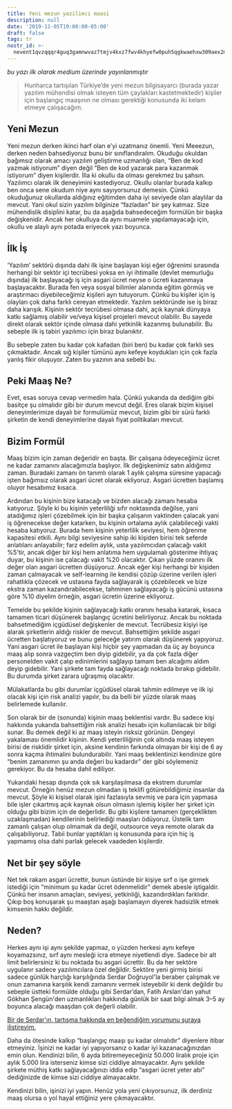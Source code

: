 ```yaml
---
title: Yeni mezun yazilimci maasi
description: null
date: '2019-11-05T19:00:00-05:00'
draft: false
tags: tr
nostr_id: >-
  nevent1qvzqqqr4guq3gamnwvaz7tmjv4kxz7fwv4khyefw0puh5qgkwaehxw309aex2mrp0yhxummnw3ezucnpdejqz9rhwden5te0wfjkccte9ejxzmt4wvhxjmcprpmhxue69uhhyetvv9ujuumwdae8gtnnda3kjctvqyxhwumn8ghj7mn0wvhxcmmvqyt8wumn8ghj7un9d3shjtnswf5k6ctv9ehx2aqppamhxue69uhkummnw3ezumt0d5q3vamnwvaz7tmjv4kxz7fwdehhxtnnda3kjctvqyd8wumn8ghj7ctjw35kxmr9wvhxcctev4erxtnwv4mhxqg7waehxw309akkcuewv94kgetwd9azuetyw5h8gu30dehhxarjqqsvgendz6n4desurt3puy949rl8a34my95y2t076cmnmqfegs4g4gqvv9c54
---
```



*_bu yazı ilk olarak medium üzerinde yayınlanmıştır_*

>Hunharca tartışılan Türkiye’de yeni mezun bilgisayarcı (burada yazar yazılım mühendisi olmak isteyen tüm çaylakları kastetmektedir) kişiler için başlangıç maaşının ne olması gerektiği konusunda iki kelam etmeye çalışacağım.
<!--more-->
## Yeni Mezun

Yeni mezun derken ikinci harf olan e’yi uzatmanız önemli. Yeni Meeezun, derken neden bahsediyoruz bunu bir sınıflandıralım.
Okuduğu okuldan bağımsız olarak amacı yazılım geliştirme uzmanlığı olan, “Ben de kod yazmak istiyorum” diyen değil “Ben de kod yazarak para kazanmak istiyorum” diyen kişilerdir. İlla ki okullu da olması gerekmez bu şahsın. Yazılımcı olarak ilk deneyimini kastediyoruz. Okullu olanlar burada kalkıp ben onca sene okudum niye aynı sayıyorsunuz demesin. Çünkü okuduğunuz okullarda aldığınız eğitimden daha iyi seviyede olan alaylılar da mevcut. Yani okul sizin yazılım bilginize “fazladan” bir şey katmaz. Size mühendislik disiplini katar, bu da aşağıda bahsedeceğim formülün bir başka değişkenidir. Ancak her okulluya da aynı muamele yapılamayacağı için, okullu ve alaylı aynı potada eriyecek yazı boyunca.

## İlk İş

‘Yazılım’ sektörü dışında dahi ilk işine başlayan kişi eğer öğrenimi sırasında herhangi bir sektör içi tecrübesi yoksa en iyi ihtimalle (devlet memurluğu dışında) ilk başlayacağı iş için asgari ücret neyse o ücreti kazanmaya başlayacaktır. Burada fen veya sosyal bilimler alanında eğitim görmüş ve araştırmacı diyebileceğimiz kişileri ayrı tutuyorum. Çünkü bu kişiler için iş olayları çok daha farklı cereyan etmektedir.
Yazılım sektöründe ise iş biraz daha karışık. Kişinin sektör tecrübesi olmasa dahi, açık kaynak dünyaya katkı sağlamış olabilir ve/veya kişisel projeleri mevcut olabilir. Bu sayede direkt olarak sektör içinde olmasa dahi yetkinlik kazanmış bulunabilir. Bu sebeple ilk iş tabiri yazılımcı için biraz bulanıktır.

Bu sebeple zaten bu kadar çok kafadan (biri ben) bu kadar çok farklı ses çıkmaktadır. Ancak sığ kişiler tümünü aynı kefeye koydukları için çok fazla yanlış fikir oluşuyor. Zaten bu yazının ana sebebi bu.

##  Peki Maaş Ne?

Evet, esas soruya cevap vermedim hala. Çünkü yukarıda da dediğim gibi basitçe şu olmalıdır gibi bir durum mevcut değil. Eres olarak bizim kişisel deneyimlerimize dayalı bir formulümüz mevcut, bizim gibi bir sürü farklı şirketin de kendi deneyimlerine dayalı fiyat politikaları mevcut.

## Bizim Formül

Maaş bizim için zaman değeridir en başta. Bir çalışana ödeyeceğimiz ücret ne kadar zamanını alacağımızla başlıyor. İlk değişkenimiz satın aldığımız zaman. Buradaki zamanı ön tanımlı olarak 1 aylık çalışma süresine yapacağı işten bağımsız olarak asgari ücret olarak ekliyoruz. Asgari ücretten başlamış oluyor hesabımız kısaca.

Ardından bu kişinin bize katacağı ve bizden alacağı zamanı hesaba katıyoruz. Şöyle ki bu kişinin yeterliliği sıfır noktasında değilse, yani atadığımız işleri çözebilmek için bir başka çalışanın vaktinden çalacak yani iş öğrenecekse değer katarken, bu kişinin ortalama aylık çalabileceği vakti hesaba katıyoruz. Burada hem kişinin yeterlilik seviyesi, hem öğrenme kapasitesi etkili. Aynı bilgi seviyesine sahip iki kişiden birisi tek seferde anlatılanı anlayabilir; farz edelim aylık, usta yazılımcıdan çalacağı vakit %5'tir, ancak diğer bir kişi hem anlatıma hem uygulamalı gösterime ihtiyaç duyar, bu kişinin ise çalacağı vakit %20 olacaktır. Çıkan yüzde oranını ilk değer olan asgari ücretten düşüyoruz. Ancak eğer kişi herhangi bir kişiden zaman çalmayacak ve self-learning ile kendisi çözüp üzerine verilen işleri rahatlıkla çözecek ve ustasına fayda sağlayarak iş çözebilecek ve bize ekstra zaman kazandırabilecekse, tahminen sağlayacağı iş gücünü ustasına göre %10 diyelim örneğin, asgari ücretin üzerine ekliyoruz.

Temelde bu şekilde kişinin sağlayacağı katkı oranını hesaba katarak, kısaca tamamen ticari düşünerek başlangıç ücretini belirliyoruz. Ancak bu noktada bahsetmediğim içgüdüsel değişkenler de mevcut. Tecrübesiz kişiyi işe alarak şirketlerin aldığı riskler de mevcut. Bahsettiğim şekilde asgari ücretten başlatıyoruz ve bunu geleceğe yatırım olarak düşünerek yapıyoruz. Yani asgari ücret ile başlayan kişi hiçbir şey yapmadan da üç ay boyunca maaş alıp sonra vazgeçtim ben diyip gidebilir, ya da çok fazla diğer personelden vakit çalıp edinimlerini sağlayıp tamam ben alcağımı aldım deyip gidebilir. Yani şirkete tam fayda sağlayacağı noktada bırakıp gidebilir. Bu durumda şirket zarara uğraşmış olacaktır.

Mülakatlarda bu gibi durumlar içgüdüsel olarak tahmin edilmeye ve ilk işi olacak kişi için risk analizi yapılır, bu da belli bir yüzde olarak maaş belirlemede kullanılır.

Son olarak bir de (sonunda) kişinin maaş beklentisi vardır. Bu sadece kişi hakkında yukarıda bahsettiğim risk analizi hesabı için kullanılacak bir bilgi sunar. Bu demek değil ki az maaş isteyin risksiz görünün. Dengeyi yakalaması önemlidir kişinin. Kendi yeterliliğinin çok altında maaş isteyen birisi de risklidir şirket için, aksine kendinin farkında olmayan bir kişi de 6 ay sonra kaçma ihtimalini bulundurabilir. Yani maaş beklentinizi kendinize göre “benim zamanımın şu anda değeri bu kadardır” der gibi söylemeniz gerekiyor. Bu da hesaba dahil ediliyor.

Yukarıdaki hesap dışında çok sık karşılaşılmasa da ekstrem durumlar mevcut. Örneğin henüz mezun olmadan iş teklifi götürebildiğimiz insanlar da mevcut. Şöyle ki kişisel olarak işini fazlasıyla sevmiş ve para için yapmasa bile işler çıkartmış açık kaynak olsun olmasın işlemiş kişiler her şirket için olduğu gibi bizim için de değerlidir. Bu gibi kişilere tamamen (gerçeklikten uzaklaşmadan) kendilerinin belirlediği maaşları ödüyoruz. Üstelik tam zamanlı çalışan olup olmamak da değil, outsource veya remote olarak da çalışabiliyoruz. Tabii bunlar yaptıkları iş konusunda para için hiç iş yapmamış olsa dahi parlak gelecek vaadeden kişilerdir.

## Net bir şey söyle

Net tek rakam asgari ücrettir, bunun üstünde bir kişiye sırf o işe girmek istediği için “minimum şu kadar ücret ödenmelidir” demek abesle iştigaldir. Çünkü her insanın amaçları, seviyesi, yetkinliği, kazandırdıkları farklıdır. Çıkıp boş konuşarak şu maaştan aşağı başlamayın diyerek hadsizlik etmek kimsenin hakkı değildir.

## Neden?

Herkes aynı işi aynı şekilde yapmaz, o yüzden herkesi aynı kefeye koyamazsınız, sırf aynı mesleği icra etmeye niyetlendi diye. Sadece bir alt limit belirlersiniz ki bu noktada bu asgari ücrettir. Bu da her sektöre uygulanır sadece yazılımcılara özel değildir. Sektöre yeni girmiş birisi sadece günlük harçlığı karşılığında Serdar Doğruyol'la beraber çalışmak ve onun zamanına karşılık kendi zamanını vermek isteyebilir ki denk değildir bu sebeple üstteki formülde olduğu gibi Serdar’dan, Fatih Arslan'dan yahut Gökhan Şengün'den uzmanlıkları hakkında günlük bir saat bilgi almak 3–5 ay boyunca alacağı maaşdan çok değerli olabilir.

[Bir de Serdar'ın, tartışma hakkında en beğendiğim yorumunu şuraya iliştireyim.](https://twitter.com/sdogruyol/status/1085124519818342400)


Daha da ötesinde kalkıp “başlangıç maaşı şu kadar olmalıdır” diyenlere itibar etmeyiniz. İşinizi ne kadar iyi yapıyorsanız o kadar iyi kazanacağınızdan emin olun. Kendinizi bilin, 6 ayda bitiremeyeceğiniz 50.000 liralık proje için aylık 5.000 lira isterseniz kimse sizi ciddiye almayacaktır. Aynı şekilde şirkete müthiş katkı sağlayacağınızı iddia edip “asgari ücret yeter abi” dediğinizde de kimse sizi ciddiye almayacaktır.

Kendinizi bilin, işinizi iyi yapın. Henüz yola yeni çıkıyorsunuz, ilk derdiniz maaş olursa o yol hayal ettiğiniz yere çıkmayacaktır.

